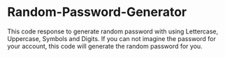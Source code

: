 # Random-Password-Generator
This code response to generate random password with using Lettercase, Uppercase, Symbols and Digits. If you can not imagine the password for your account, this code will generate the random password for you.
